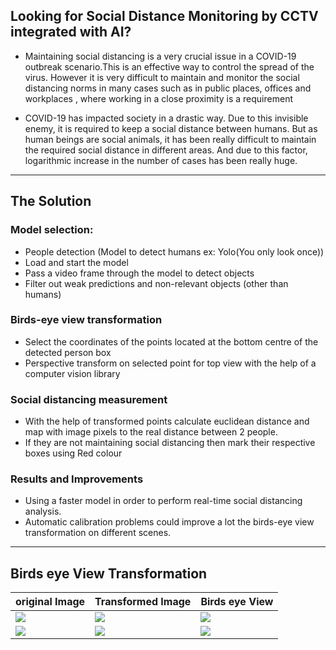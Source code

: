 ## Looking for Social Distance Monitoring by CCTV integrated with AI?


* Maintaining social distancing is a very crucial issue in a COVID-19 outbreak scenario.This is an effective way to control the spread of the virus. However it is very difficult to maintain and monitor the social distancing norms in many cases such as in public places, offices and workplaces , where working in a close proximity is a requirement

* COVID-19 has impacted society in a drastic way. Due to this invisible enemy, it is required to keep a social distance between humans. But as human beings are social animals, it has been really difficult to maintain the required social distance in different areas. And due to this factor, logarithmic increase in the number of cases has been really huge.

---

## The Solution

### Model selection: 
  * People detection (Model to detect humans ex: Yolo(You only look once))
  * Load and start the model
  * Pass a video frame through the model to detect objects
  * Filter out weak predictions and non-relevant objects (other than humans)
  
### Birds-eye view transformation

  * Select the coordinates of the points located at the bottom centre of the detected person box
  * Perspective transform on selected point for top view with the help of a computer vision library
  
### Social distancing measurement

  * With the help of transformed points calculate euclidean distance and map with image pixels to the real distance between 2 people.
  * If they are not maintaining social distancing then mark their respective boxes using Red colour
  
### Results and Improvements

  * Using a faster model in order to perform real-time social distancing analysis.
  * Automatic calibration problems could improve a lot the birds-eye view transformation on different scenes.
---

## Birds eye View Transformation

|original Image|Transformed Image|Birds eye View|
|--|--|--|
|![](https://raw.githubusercontent.com/Vatsalparsaniya/Social-Distance-Surveillance/master/result/set_prespective_points_200.png?token=AIDJHSD6IQA64ODPE7JLKJC7A465E)|![](https://raw.githubusercontent.com/Vatsalparsaniya/Social-Distance-Surveillance/master/result/transform_top_view_200.png?token=AIDJHSA7HTDIZUEMDTBFSXC7A466M)|![](https://raw.githubusercontent.com/Vatsalparsaniya/Social-Distance-Surveillance/master/result/birds_eye_view_image_200.png?token=AIDJHSC2QVIS3RHOZHGUOP27A5AY4)|
|![](https://raw.githubusercontent.com/Vatsalparsaniya/Social-Distance-Surveillance/master/result/pedestrianWalking_set_prespective_points_400.png?token=AIDJHSHGP5EHQX3PNIZUQPK7A47Q4)|![](https://raw.githubusercontent.com/Vatsalparsaniya/Social-Distance-Surveillance/master/result/pedestrianWalking_transform_top_view_400.png?token=AIDJHSB7AY4DVGMK3OXCHKK7A47Q2)|![](https://raw.githubusercontent.com/Vatsalparsaniya/Social-Distance-Surveillance/master/result/pedestrianWalking_birds_eye_view_image_400.png?token=AIDJHSAX6UA3S6XLMJMPQRK7A5BBA)|
